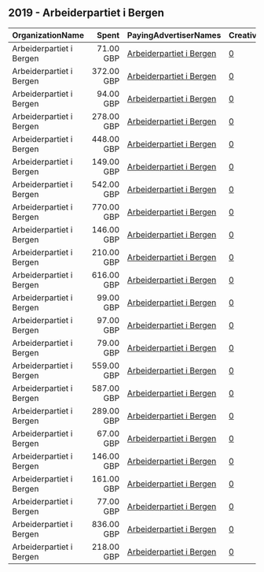 ## 2019 - Arbeiderpartiet i Bergen 
|OrganizationName|Spent|PayingAdvertiserNames|CreativeUrls|Impressions|Genders|AgeBrackets|CountryCodes|BillingAddresses|CandidateBallotInformation|
|:---|---:|:---|:---|---:|:---|:---|:---|:---|:---|
|Arbeiderpartiet i Bergen|71.00 GBP|[Arbeiderpartiet i Bergen](2019/Arbeiderpartiet_i_Bergen.md)|[0](https://www.snap.com/political-ads/asset/90bc2ee123d1f3430fb201272b1677d32d57705afea4e6047437958502b1373e?mediaType=mp4)|52,178||17+|norway|NO||
|Arbeiderpartiet i Bergen|372.00 GBP|[Arbeiderpartiet i Bergen](2019/Arbeiderpartiet_i_Bergen.md)|[0](https://www.snap.com/political-ads/asset/191b61a1ebe007e3f9060e34fd33a4bb97c4ff7afef7e08927045962f47c0d6b?mediaType=mp4)|267,344||17+|norway|NO||
|Arbeiderpartiet i Bergen|94.00 GBP|[Arbeiderpartiet i Bergen](2019/Arbeiderpartiet_i_Bergen.md)|[0](https://www.snap.com/political-ads/asset/90ff7435106760ffcd18cdced2714026f2028d0258a06ffc260599d807063bf0?mediaType=mp4)|68,233||17+|norway|NO||
|Arbeiderpartiet i Bergen|278.00 GBP|[Arbeiderpartiet i Bergen](2019/Arbeiderpartiet_i_Bergen.md)|[0](https://www.snap.com/political-ads/asset/b42a0a30087d7a976e49b841474cfd9114ea7c46de816304f53392aff4ef5417?mediaType=mp4)|179,867||17+|norway|NO||
|Arbeiderpartiet i Bergen|448.00 GBP|[Arbeiderpartiet i Bergen](2019/Arbeiderpartiet_i_Bergen.md)|[0](https://www.snap.com/political-ads/asset/8571c5f70061480fee0756e0865b89eed4999085c4ec7a19865e6d2b3d47b8ee?mediaType=mp4)|322,336||17+|norway|NO||
|Arbeiderpartiet i Bergen|149.00 GBP|[Arbeiderpartiet i Bergen](2019/Arbeiderpartiet_i_Bergen.md)|[0](https://www.snap.com/political-ads/asset/9e922f45b8306f3b7524585fd6a8b5992a30a8c66c5cfa673905a2412e37f875?mediaType=mp4)|54,524||17+|norway|NO||
|Arbeiderpartiet i Bergen|542.00 GBP|[Arbeiderpartiet i Bergen](2019/Arbeiderpartiet_i_Bergen.md)|[0](https://www.snap.com/political-ads/asset/8d35fce7c7c923077ef54b76b8d83bfe944c3f51b7afdffeea13ae0ed8945f01?mediaType=mp4)|353,899||17+|norway|NO||
|Arbeiderpartiet i Bergen|770.00 GBP|[Arbeiderpartiet i Bergen](2019/Arbeiderpartiet_i_Bergen.md)|[0](https://www.snap.com/political-ads/asset/4cdb56ea6cf266504e6b8b80a6955142c85da7896bf57192b48e50f85f2e7a91?mediaType=mp4)|501,344||17+|norway|NO||
|Arbeiderpartiet i Bergen|146.00 GBP|[Arbeiderpartiet i Bergen](2019/Arbeiderpartiet_i_Bergen.md)|[0](https://www.snap.com/political-ads/asset/b5a60356285dca9c8227e417cfbbe7318e72a334defeb6e0e95d7aea8b08666f?mediaType=mp4)|80,818||17+|norway|NO||
|Arbeiderpartiet i Bergen|210.00 GBP|[Arbeiderpartiet i Bergen](2019/Arbeiderpartiet_i_Bergen.md)|[0](https://www.snap.com/political-ads/asset/e1ddf95d93b92932f0fc9d6ced1b938d1b0c8b36a850dd60307c74b770285553?mediaType=mp4)|135,324||17+|norway|NO||
|Arbeiderpartiet i Bergen|616.00 GBP|[Arbeiderpartiet i Bergen](2019/Arbeiderpartiet_i_Bergen.md)|[0](https://www.snap.com/political-ads/asset/93c437eab29ffd0851166db9f495b58ca95a2114582e5fe6760716cdbaad6c7c?mediaType=mp4)|323,744||17+|norway|NO||
|Arbeiderpartiet i Bergen|99.00 GBP|[Arbeiderpartiet i Bergen](2019/Arbeiderpartiet_i_Bergen.md)|[0](https://www.snap.com/political-ads/asset/01d4fea93a36bbb3e43934f081c730d2c2a99a3b09ce9f3c5aa32e6aa5950b4d?mediaType=mp4)|55,868||17+|norway|NO||
|Arbeiderpartiet i Bergen|97.00 GBP|[Arbeiderpartiet i Bergen](2019/Arbeiderpartiet_i_Bergen.md)|[0](https://www.snap.com/political-ads/asset/3cad3f5812ae28a7dbd46f6ae87b1a613f04a9c3bf3305b4c5a4ac9d3611e7bb?mediaType=mp4)|54,162||17+|norway|NO||
|Arbeiderpartiet i Bergen|79.00 GBP|[Arbeiderpartiet i Bergen](2019/Arbeiderpartiet_i_Bergen.md)|[0](https://www.snap.com/political-ads/asset/4517028e9c6aaed2e07ff4ebe484e0a8304081b49e78367f94365e3b3cd86bb8?mediaType=mp4)|57,565||17+|norway|NO||
|Arbeiderpartiet i Bergen|559.00 GBP|[Arbeiderpartiet i Bergen](2019/Arbeiderpartiet_i_Bergen.md)|[0](https://www.snap.com/political-ads/asset/fdd47666e5620e1dc73ca7e4f6a4455d9a9dbb47ccb1b084f5ad7d1786c20341?mediaType=mp4)|362,268||17+|norway|NO||
|Arbeiderpartiet i Bergen|587.00 GBP|[Arbeiderpartiet i Bergen](2019/Arbeiderpartiet_i_Bergen.md)|[0](https://www.snap.com/political-ads/asset/fd548657997c3fbf94635e62298769cfd2de393fe30f8554014f53e60bb84563?mediaType=mp4)|423,727||17+|norway|NO||
|Arbeiderpartiet i Bergen|289.00 GBP|[Arbeiderpartiet i Bergen](2019/Arbeiderpartiet_i_Bergen.md)|[0](https://www.snap.com/political-ads/asset/707c7543c45b5a4b40dd9828bc0603b04cb4390a461af6476053a32e68e8a9aa?mediaType=mp4)|127,378||17+|norway|NO||
|Arbeiderpartiet i Bergen|67.00 GBP|[Arbeiderpartiet i Bergen](2019/Arbeiderpartiet_i_Bergen.md)|[0](https://www.snap.com/political-ads/asset/87cc70b80be5587d2fd300d5ba22d67b3831e8103a9e6dca8f877f72583d7973?mediaType=mp4)|48,622||17+|norway|NO||
|Arbeiderpartiet i Bergen|146.00 GBP|[Arbeiderpartiet i Bergen](2019/Arbeiderpartiet_i_Bergen.md)|[0](https://www.snap.com/political-ads/asset/902e2854dc44d518da9e97fc25edf26a432d34b79bdf5a7597152d6488d5504e?mediaType=mp4)|67,464||17+|norway|NO||
|Arbeiderpartiet i Bergen|161.00 GBP|[Arbeiderpartiet i Bergen](2019/Arbeiderpartiet_i_Bergen.md)|[0](https://www.snap.com/political-ads/asset/9477fefa1b113cabe606f8d5088edbd6a6c14d2a2d724c7d02a9609b3a1e594c?mediaType=mp4)|58,928||17+|norway|NO||
|Arbeiderpartiet i Bergen|77.00 GBP|[Arbeiderpartiet i Bergen](2019/Arbeiderpartiet_i_Bergen.md)|[0](https://www.snap.com/political-ads/asset/cc895e60d60cc1584da7605b72a59112c9f78f748067f2316e0f4070522c8c25?mediaType=mp4)|55,924||17+|norway|NO||
|Arbeiderpartiet i Bergen|836.00 GBP|[Arbeiderpartiet i Bergen](2019/Arbeiderpartiet_i_Bergen.md)|[0](https://www.snap.com/political-ads/asset/d609f0eba59e433d4160d6e189397106b2e24bdf5c89eb9f86b5b574015267ac?mediaType=mp4)|438,873||17+|norway|NO||
|Arbeiderpartiet i Bergen|218.00 GBP|[Arbeiderpartiet i Bergen](2019/Arbeiderpartiet_i_Bergen.md)|[0](https://www.snap.com/political-ads/asset/0855e2b414acc4137d8f7b0be3d3b7331a29ff9105e0ce6295bfdced8021ccc2?mediaType=mp4)|141,227||17+|norway|NO||
